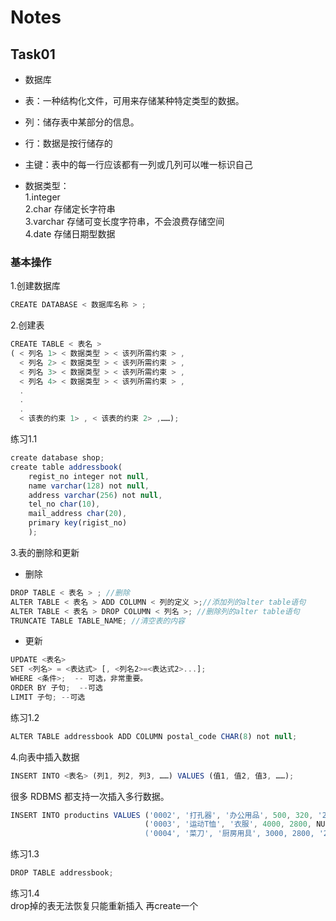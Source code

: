 # Notes
## Task01
* 数据库

* 表：一种结构化文件，可用来存储某种特定类型的数据。
* 列：储存表中某部分的信息。
* 行：数据是按行储存的
* 主键：表中的每一行应该都有一列或几列可以唯一标识自己
* 数据类型：\
1.integer \
2.char 存储定长字符串 \
3.varchar 存储可变长度字符串，不会浪费存储空间 \
4.date 存储日期型数据
### 基本操作
1.创建数据库 
```javascript
CREATE DATABASE < 数据库名称 > ; 
```
2.创建表 
```javascript
CREATE TABLE < 表名 > 
( < 列名 1> < 数据类型 > < 该列所需约束 > , 
  < 列名 2> < 数据类型 > < 该列所需约束 > , 
  < 列名 3> < 数据类型 > < 该列所需约束 > , 
  < 列名 4> < 数据类型 > < 该列所需约束 > ,
  .
  .
  .
  < 该表的约束 1> , < 该表的约束 2> ,……);
```
练习1.1 
```javascript
create database shop;
create table addressbook(
	regist_no integer not null,
    name varchar(128) not null,
    address varchar(256) not null,
    tel_no char(10),
    mail_address char(20),
    primary key(rigist_no)
    );
```
3.表的删除和更新 
* 删除
 ```javascript
 DROP TABLE < 表名 > ; //删除 
 ALTER TABLE < 表名 > ADD COLUMN < 列的定义 >;//添加列的alter table语句 
 ALTER TABLE < 表名 > DROP COLUMN < 列名 >; //删除列的alter table语句 
 TRUNCATE TABLE TABLE_NAME; //清空表的内容 
 ```
 * 更新
 ```javascript
 UPDATE <表名>
SET <列名> = <表达式> [, <列名2>=<表达式2>...];  
WHERE <条件>;  -- 可选，非常重要。
ORDER BY 子句;  --可选
LIMIT 子句; --可选
```
练习1.2
```javascript
ALTER TABLE addressbook ADD COLUMN postal_code CHAR(8) not null;
```
4.向表中插入数据 
```javascript
INSERT INTO <表名> (列1, 列2, 列3, ……) VALUES (值1, 值2, 值3, ……); 
```
很多 RDBMS 都支持一次插入多行数据。
```javascript
INSERT INTO productins VALUES ('0002', '打孔器', '办公用品', 500, 320, '2009-09-11'),
                              ('0003', '运动T恤', '衣服', 4000, 2800, NULL),```
                              ('0004', '菜刀', '厨房用具', 3000, 2800, '2009-09-20');  
 ```
 练习1.3
 ```javascript
 DROP TABLE addressbook;
 ```
 练习1.4 \
 drop掉的表无法恢复只能重新插入 再create一个
